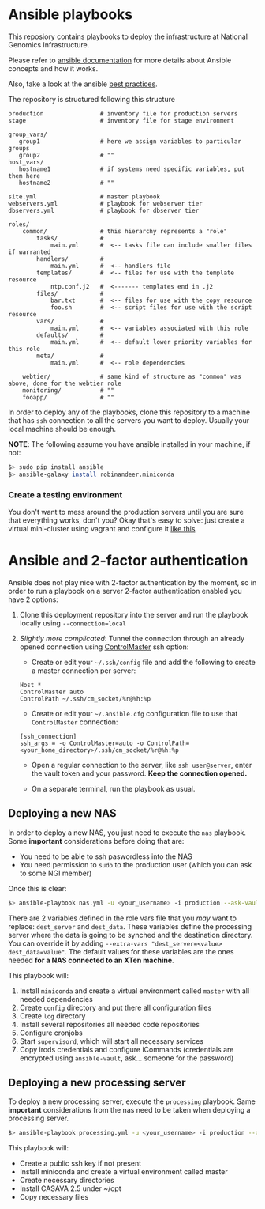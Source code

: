 # Ansible playbooks

This reposiory contains playbooks to deploy the infrastructure at National Genomics
Infrastructure.

Please refer to [ansible documentation](http://docs.ansible.com/) for more details
about Ansible concepts and how it works.

Also, take a look at the ansible [best practices](http://docs.ansible.com/playbooks_best_practices.html).

The repository is structured following this structure
```
production                # inventory file for production servers
stage                     # inventory file for stage environment

group_vars/
   group1                 # here we assign variables to particular groups
   group2                 # ""
host_vars/
   hostname1              # if systems need specific variables, put them here
   hostname2              # ""

site.yml                  # master playbook
webservers.yml            # playbook for webserver tier
dbservers.yml             # playbook for dbserver tier

roles/
    common/               # this hierarchy represents a "role"
        tasks/            #
            main.yml      #  <-- tasks file can include smaller files if warranted
        handlers/         #
            main.yml      #  <-- handlers file
        templates/        #  <-- files for use with the template resource
            ntp.conf.j2   #  <------- templates end in .j2
        files/            #
            bar.txt       #  <-- files for use with the copy resource
            foo.sh        #  <-- script files for use with the script resource
        vars/             #
            main.yml      #  <-- variables associated with this role
        defaults/         #
            main.yml      #  <-- default lower priority variables for this role
        meta/             #
            main.yml      #  <-- role dependencies

    webtier/              # same kind of structure as "common" was above, done for the webtier role
    monitoring/           # ""
    fooapp/               # ""
```

In order to deploy any of the playbooks, clone this repository to a machine that
has `ssh` connection to all the servers you want to deploy. Usually your local machine
should be enough.

__NOTE__: The following assume you have ansible installed in your machine, if not:

```bash
$> sudo pip install ansible
$> ansible-galaxy install robinandeer.miniconda
```

### Create a testing environment
You don't want to mess around the production servers until you are sure that everything
works, don't you? Okay that's easy to solve: just create a virtual mini-cluster
using vagrant and configure it [like this](http://hakunin.com/six-ansible-practices#build-a-convenient-local-playground)

# Ansible and 2-factor authentication
Ansible does not play nice with 2-factor authentication by the moment, so in order
to run a playbook on a server 2-factor authentication enabled you have 2 options:

1. Clone this deployment repository into the server and run the playbook locally
using `--connection=local`

2. _Slightly more complicated_: Tunnel the connection through an already opened
connection using [ControlMaster](http://www.anchor.com.au/blog/2010/02/ssh-controlmaster-the-good-the-bad-the-ugly/)
ssh option:

    * Create or edit your `~/.ssh/config` file and add the following to create a master connection
    per server:

    ```
    Host *
    ControlMaster auto
    ControlPath ~/.ssh/cm_socket/%r@%h:%p
    ```

    * Create or edit your `~/.ansible.cfg` configuration file to use that `ControlMaster` connection:

    ```
    [ssh_connection]
    ssh_args = -o ControlMaster=auto -o ControlPath=<your_home_directory>/.ssh/cm_socket/%r@%h:%p
    ```

    * Open a regular connection to the server, like `ssh user@server`, enter the vault token and your password.
    **Keep the connection opened.**

    * On a separate terminal, run the playbook as usual.

## Deploying a new NAS
In order to deploy a new NAS, you just need to execute the `nas` playbook. Some
**important** considerations before doing that are:

* You need to be able to ssh paswordless into the NAS
* You need permission to `sudo` to the production user (which you can ask to some NGI member)

Once this is clear:

```bash
$> ansible-playbook nas.yml -u <your_username> -i production --ask-vault-pass
```

 There are 2 variables defined in the role vars file that you _may_ want to replace:
`dest_server` and `dest_data`. These variables define the processing server where the data is going to be synched and
the destination directory. You can
override it by adding `--extra-vars "dest_server=<value> dest_data=value"`. The
default values for these variables are the ones needed **for a NAS connected to an
XTen machine**.

This playbook will:

1. Install `miniconda` and create a virtual environment called `master` with all needed dependencies
2. Create `config` directory and put there all configuration files
3. Create `log` directory
4. Install several repositories all needed code repositories
5. Configure cronjobs
6. Start `supervisord`, which will start all necessary services
7. Copy irods credentials and configure iCommands (credentials are encrypted using `ansible-vault`, ask... someone for the password)


## Deploying a new processing server

To deploy a new processing server, execute the `processing` playbook. Same **important**
considerations from the nas need to be taken when deploying a processing server.

```bash
$> ansible-playbook processing.yml -u <your_username> -i production --ask-vault-pass
```

This playbook will:

* Create a public ssh key if not present
* Install miniconda and create a virtual environment called master
* Create necessary directories
* Install CASAVA 2.5 under ~/opt
* Copy necessary files
